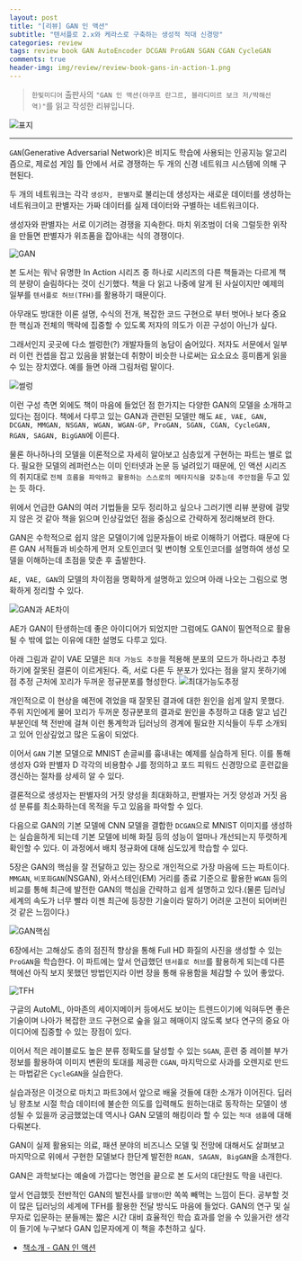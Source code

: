 ```yaml
---  
layout: post  
title: "[리뷰] GAN 인 액션"  
subtitle: "텐서플로 2.x와 케라스로 구축하는 생성적 적대 신경망"  
categories: review  
tags: review book GAN AutoEncoder DCGAN ProGAN SGAN CGAN CycleGAN    
comments: true  
header-img: img/review/review-book-gans-in-action-1.png
---  
```

  
> `한빛미디어` 출판사의 `"GAN 인 액션(야쿠프 란그르, 블라디미르 보크 저/박해선 역)"`를 읽고 작성한 리뷰입니다.  

![표지](https://theorydb.github.io/assets/img/review/review-book-gans-in-action-1.png)  

---

`GAN`(Generative Adversarial Network)은 비지도 학습에 사용되는 인공지능 알고리즘으로, 제로섬 게임 틀 안에서 서로 경쟁하는 두 개의 신경 네트워크 시스템에 의해 구현된다.

두 개의 네트워크는 각각 `생성자, 판별자`로 불리는데 생성자는 새로운 데이터를 생성하는 네트워크이고 판별자는 가짜 데이터를 실제 데이터와 구별하는 네트워크이다.

생성자와 판별자는 서로 이기려는 경쟁을 지속한다. 마치 위조범이 더욱 그럴듯한 위작을 만들면 판별자가 위조품을 잡아내는 식의 경쟁이다.

![GAN](https://theorydb.github.io/assets/img/review/review-book-gans-in-action-2.png)  

본 도서는 워낙 유명한 In Action 시리즈 중 하나로 시리즈의 다른 책들과는 다르게 책의 분량이 슬림하다는 것이 신기했다. 책을 다 읽고 나중에 알게 된 사실이지만 예제의 일부를 `텐서플로 허브(TFH)`를 활용하기 때문이다.

아무래도 방대한 이론 설명, 수식의 전개, 복잡한 코드 구현으로 부터 벗어나 보다 중요한 핵심과 전체의 맥락에 집중할 수 있도록 저자의 의도가 이끈 구성이 아닌가 싶다.

그래서인지 곳곳에 다소 썰렁한(?) 개발자들의 농담이 숨어있다. 저자도 서문에서 일부러 이런 컨셉을 잡고 있음을 밝혔는데 취향이 비슷한 나로써는 요소요소 흥미롭게 읽을 수 있는 장치였다. 예를 들면 아래 그림처럼 말이다.

![썰렁](https://theorydb.github.io/assets/img/review/review-book-gans-in-action-6.png)  

이런 구성 측면 외에도 책이 마음에 들었던 점 한가지는 다양한 GAN의 모델을 소개하고 있다는 점이다. 책에서 다루고 있는 GAN과 관련된 모델만 해도 `AE, VAE, GAN, DCGAN, MMGAN, NSGAN, WGAN, WGAN-GP, ProGAN, SGAN, CGAN, CycleGAN, RGAN, SAGAN, BigGAN`에 이른다.

물론 하나하나의 모델을 이론적으로 자세히 알아보고 심층있게 구현하는 파트는 별로 없다. 필요한 모델의 레퍼런스는 이미 인터넷과 논문 등 널려있기 때문에, 인 액션 시리즈의 취지대로 `전체 흐름을 파악하고 활용하는 스스로의 메타지식을 갖추는데 주안점`을 두고 있는 듯 하다.

위에서 언급한 GAN의 여러 기법들을 모두 정리하고 싶으나 그러기엔 리뷰 분량에 걸맞지 않은 것 같아 책을 읽으며 인상깊었던 점을 중심으로 간략하게 정리해보려 한다.

GAN은 수학적으로 쉽지 않은 모델이기에 입문자들이 바로 이해하기 어렵다. 때문에 다른 GAN 서적들과 비슷하게 먼저 오토인코더 및 변이형 오토인코더를 설명하여 생성 모델을 이해하는데 초점을 맞춘 후 출발한다. 

`AE, VAE, GAN`의 모델의 차이점을 명확하게 설명하고 있으며 아래 나오는 그림으로 명확하게 정리할 수 있다. 

![GAN과 AE차이](https://theorydb.github.io/assets/img/review/review-book-gans-in-action-3.png)  

AE가 GAN이 탄생하는데 좋은 아이디어가 되었지만 그럼에도 GAN이 필연적으로 활용될 수 밖에 없는 이유에 대한 설명도 다루고 있다.

아래 그림과 같이 VAE 모델은 `최대 가능도 추정`을 적용해 분포의 모드가 하나라고 추정하기에 잘못된 결론이 이르게된다. 즉, 서로 다른 두 분포가 있다는 점을 알지 못하기에 점 추정 근처에 꼬리가 두꺼운 정규분포를 형성한다.
![최대가능도추정](https://theorydb.github.io/assets/img/review/review-book-gans-in-action-4.png)  

개인적으로 이 현상을 예전에 겪었을 때 잘못된 결과에 대한 원인을 쉽게 알지 못했다. 주위 지인에게 물어 꼬리가 두꺼운 정규분포의 결과로 원인을 추정하고 대충 알고 넘긴 부분인데 책 전반에 걸쳐 이런 통계학과 딥러닝의 경계에 필요한 지식들이 두루 소개되고 있어 인상깊었고 많은 도움이 되었다.

이어서 `GAN` 기본 모델으로 MNIST 손글씨를 흉내내는 예제를 실습하게 된다. 이를 통해 생성자 G와 판별자 D 각각의 비용함수 J를 정의하고 포드 피워드 신경망으로 훈련값을 갱신하는 절차를 상세히 알 수 있다. 

결론적으로 생성자는 판별자의 거짓 양성을 최대화하고, 판별자는 거짓 양성과 거짓 음성 분류를 최소화하는데 목적을 두고 있음을 파악할 수 있다.

다음으로 GAN의 기본 모델에 CNN 모델을 결합한 `DCGAN`으로 MNIST 이미지를 생성하는 실습을하게 되는데 기본 모델에 비해 화질 등의 성능이 얼마나 개선되는지 뚜렷하게 확인할 수 있다. 이 과정에서 배치 정규화에 대해 심도있게 학습할 수 있다.

5장은 GAN의 핵심을 잘 전달하고 있는 장으로 개인적으로 가장 마음에 드는 파트이다. `MMGAN`, `비포화GAN`(NSGAN), 와서스테인(EM) 거리를 종료 기준으로 활용한 `WGAN` 등의 비교를 통해 최근에 발전한 GAN의 핵심을 간략하고 쉽게 설명하고 있다.(물론 딥러닝 세계의 속도가 너무 빨라 이젠 최근에 등장한 기술이라 말하기 어려운 고전이 되어버린 것 같은 느낌이다.)

![GAN핵심](https://theorydb.github.io/assets/img/review/review-book-gans-in-action-7.png)  

6장에서는 고해상도 층의 점진적 향상을 통해 Full HD 화질의 사진을 생성할 수 있는 `ProGAN`을 학습한다. 이 파트에는 앞서 언급했던 `텐서플로 허브`를 활용하게 되는데 다른 책에선 아직 보지 못했던 방법인지라 이번 장을 통해 유용함을 체감할 수 있어 좋았다.

![TFH](https://theorydb.github.io/assets/img/review/review-book-gans-in-action-8.png)  

구글의 AutoML, 아마존의 세이지메이커 등에서도 보이는 트렌드이기에 익혀두면 좋은 기술이며 나아가 복잡한 코드 구현으로 숲을 잃고 헤매이지 않도록 보다 연구의 중요 아이디어에 집중할 수 있는 장점이 있다.

이어서 적은 레이블로도 높은 분류 정확도를 달성할 수 있는 `SGAN`, 훈련 중 레이블 부가정보를 활용하여 이미지 변환의 토대를 제공한 `CGAN`, 마지막으로 사과를 오렌지로 만드는 마법같은 `CycleGAN`을 실습한다.

실습과정은 이것으로 마치고 파트3에서 앞으로 배울 것들에 대한 소개가 이어진다. 딥러닝 왕초보 시절 학습 데이터에 불순한 의도를 입력해도 원하는대로 동작하는 모델이 생성될 수 있을까 궁금했었는데 역시나 GAN 모델의 해킹이라 할 수 있는 `적대 샘플`에 대해 다뤄본다.

GAN이 실제 활용되는 의료, 패션 분야의 비즈니스 모델 및 전망에 대해서도 살펴보고 마지막으로 위에서 구현한 모델보다 한단계 발전한 `RGAN, SAGAN, BigGAN`을 소개한다. 

GAN은 과학보다는 예술에 가깝다는 명언을 끝으로 본 도서의 대단원도 막을 내린다.

앞서 언급했듯 전반적인 GAN의 발전사를 `알맹이`만 쏙쏙 빼먹는 느낌이 든다. 공부할 것이 많은 딥러닝의 세계에 TFH를 활용한 전달 방식도 마음에 들었다. GAN의 연구 및 실무자로 입문하는 분들께는 짧은 시간 대비 효율적인 학습 효과를 얻을 수 있을거란 생각이 들기에 누구보다 GAN 입문자에게 이 책을 추천하고 싶다.

* [책소개 - GAN 인 액션](http://www.yes24.com/Product/Goods/92455849?OzSrank=1)

